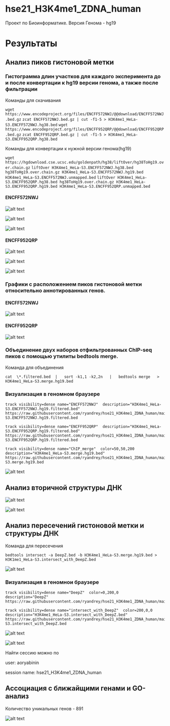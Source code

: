 # hse21_H3K4me1_ZDNA_human

Проект по Биоинформатике.
Версия Генома - hg19

# Результаты

## Анализ пиков гистоновой метки
### Гистограмма длин участков для каждого эксперимента до и после конвертации к hg19 версии генома, а также после фильтрации

Команды для скачивания

`wget https://www.encodeproject.org/files/ENCFF572NWJ/@@download/ENCFF572NWJ.bed.gz`
`zcat ENCFF572NWJ.bed.gz | cut -f1-5 > H3K4me1_HeLa-S3.ENCFF572NWJ.hg38.bed`
`wget https://www.encodeproject.org/files/ENCFF952QRP/@@download/ENCFF952QRP.bed.gz`
`zcat ENCFF952QRP.bed.gz | cut -f1-5 > H3K4me1_HeLa-S3.ENCFF952QRP.hg38.bed`



Команды для конвертации к нужной версии генома(hg19)

`wget https://hgdownload.cse.ucsc.edu/goldenpath/hg38/liftOver/hg38ToHg19.over.chain.gz`
`liftOver H3K4me1_HeLa-S3.ENCFF572NWJ.hg38.bed hg38ToHg19.over.chain.gz H3K4me1_HeLa-S3.ENCFF572NWJ.hg19.bed H3K4me1_HeLa-S3.ENCFF572NWJ.unmapped.bed`
`liftOver H3K4me1_HeLa-S3.ENCFF952QRP.hg38.bed hg38ToHg19.over.chain.gz H3K4me1_HeLa-S3.ENCFF952QRP.hg19.bed H3K4me1_HeLa-S3.ENCFF952QRP.unmapped.bed`

#### ENCFF572NWJ

![alt text](https://github.com/ryandrey/hse21_H3K4me1_ZDNA_human/blob/main/images/len_hist.H3K4me1_HeLa-S3.ENCFF572NWJ.hg38.png)

![alt text](https://github.com/ryandrey/hse21_H3K4me1_ZDNA_human/blob/main/images/len_hist.H3K4me1_HeLa-S3.ENCFF572NWJ.hg19.png)

![alt text](https://github.com/ryandrey/hse21_H3K4me1_ZDNA_human/blob/main/images/len_hist.H3K4me1_HeLa-S3.ENCFF572NWJ.hg19.filtered.png)

#### ENCFF952QRP

![alt text](https://github.com/ryandrey/hse21_H3K4me1_ZDNA_human/blob/main/images/len_hist.H3K4me1_HeLa-S3.ENCFF952QRP.hg38.png)

![alt text](https://github.com/ryandrey/hse21_H3K4me1_ZDNA_human/blob/main/images/len_hist.H3K4me1_HeLa-S3.ENCFF952QRP.hg19.png)

![alt text](https://github.com/ryandrey/hse21_H3K4me1_ZDNA_human/blob/main/images/len_hist.H3K4me1_HeLa-S3.ENCFF952QRP.hg19.filtered.png)

### Графики с расположением пиков гистоновой метки относительно аннотированных генов. 

#### ENCFF572NWJ

![alt text](https://github.com/ryandrey/hse21_H3K4me1_ZDNA_human/blob/main/images/chip_seeker.H3K4me1_HeLa-S3.ENCFF572NWJ.hg19.filtered.plotAnnoPie.png)

#### ENCFF952QRP

![alt text](https://github.com/ryandrey/hse21_H3K4me1_ZDNA_human/blob/main/images/chip_seeker.H3K4me1_HeLa-S3.ENCFF952QRP.hg19.filtered.plotAnnoPie.png)


### Объединение двух наборов отфильтрованных ChIP-seq пиков с помощью утилиты bedtools merge.

Команда для объединения

`cat  \*.filtered.bed  |   sort -k1,1 -k2,2n   |   bedtools merge   >  H3K4me1_HeLa-S3.merge.hg19.bed`


### Визуализация в геномном браузере

```
track visibility=dense name="ENCFF572NWJ"  description="H3K4me1_HeLa-S3.ENCFF572NWJ.hg19.filtered.bed"
https://raw.githubusercontent.com/ryandrey/hse21_H3K4me1_ZDNA_human/main/data/H3K4me1_HeLa-S3.ENCFF572NWJ.hg19.filtered.bed

track visibility=dense name="ENCFF952QRP"  description="H3K4me1_HeLa-S3.ENCFF952QRP.hg19.filtered.bed"
https://raw.githubusercontent.com/ryandrey/hse21_H3K4me1_ZDNA_human/main/data/H3K4me1_HeLa-S3.ENCFF952QRP.hg19.filtered.bed

track visibility=dense name="ChIP_merge"  color=50,50,200   description="H3K4me1_HeLa-S3.merge.hg19.bed"
https://raw.githubusercontent.com/ryandrey/hse21_H3K4me1_ZDNA_human/main/data/H3K4me1_HeLa-S3.merge.hg19.bed
```

![alt text](https://github.com/ryandrey/hse21_H3K4me1_ZDNA_human/blob/main/images/Screenshot%20from%202021-06-10%2003-29-04.png)


## Анализ вторичной структуры ДНК

![alt text](https://github.com/ryandrey/hse21_H3K4me1_ZDNA_human/blob/main/images/len_hist.DeepZ.png)

![alt text](https://github.com/ryandrey/hse21_H3K4me1_ZDNA_human/blob/main/images/chip_seeker.DeepZ.plotAnnoPie.png)


## Анализ пересечений гистоновой метки и структуры ДНК

Команда для пересечения

`bedtools intersect -a DeepZ.bed -b H3K4me1_HeLa-S3.merge.hg19.bed > H3K1me1_HeLa-S3.intersect_with_DeepZ.bed`

![alt text](https://github.com/ryandrey/hse21_H3K4me1_ZDNA_human/blob/main/images/len_hist.H3K4me1_HeLa-S3.intersect_with_DeepZ.png)


### Визуализация в геномнои браузере

```
track visibility=dense name="DeepZ"  color=0,200,0  description="DeepZ"
https://raw.githubusercontent.com/ryandrey/hse21_H3K4me1_ZDNA_human/main/data/DeepZ.bed

track visibility=dense name="intersect_with_DeepZ"  color=200,0,0  description="H3K4me1_HeLa-S3.intersect_with_DeepZ.bed"
https://raw.githubusercontent.com/ryandrey/hse21_H3K4me1_ZDNA_human/main/data/H3K4me1_HeLa-S3.intersect_with_DeepZ.bed
```

![alt text](https://github.com/ryandrey/hse21_H3K4me1_ZDNA_human/blob/main/images/Screenshot%20from%202021-06-10%2003-47-46.png)

![alt text](https://github.com/ryandrey/hse21_H3K4me1_ZDNA_human/blob/main/images/Screenshot%20from%202021-06-10%2003-51-47.png)

Найти сессию можно по

user: aoryabinin

session name: hse21_H3K4me1_ZDNA_human

## Ассоциация с ближайщими генами и GO-анализ

Количество уникальных генов - 891

![alt text](https://github.com/ryandrey/hse21_H3K4me1_ZDNA_human/blob/main/images/Screenshot%20from%202021-06-10%2003-26-06.png)
